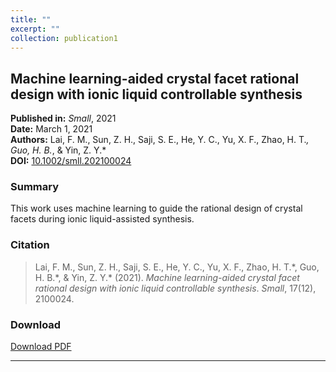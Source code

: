 ```yaml
---
title: ""
excerpt: ""
collection: publication1
---
```


## Machine learning-aided crystal facet rational design with ionic liquid controllable synthesis

**Published in:** *Small*, 2021  
**Date:** March 1, 2021  
**Authors:** Lai, F. M., Sun, Z. H., Saji, S. E., He, Y. C., Yu, X. F., Zhao, H. T.*, Guo, H. B.*, & Yin, Z. Y.*  
**DOI:** [10.1002/smll.202100024](https://doi.org/10.1002/smll.202100024)

### Summary

This work uses machine learning to guide the rational design of crystal facets during ionic liquid-assisted synthesis.

### Citation

> Lai, F. M., Sun, Z. H., Saji, S. E., He, Y. C., Yu, X. F., Zhao, H. T.\*, Guo, H. B.\*, & Yin, Z. Y.\* (2021). *Machine learning-aided crystal facet rational design with ionic liquid controllable synthesis*. *Small*, 17(12), 2100024.

### Download

[Download PDF](/files/paper1.pdf)

---
